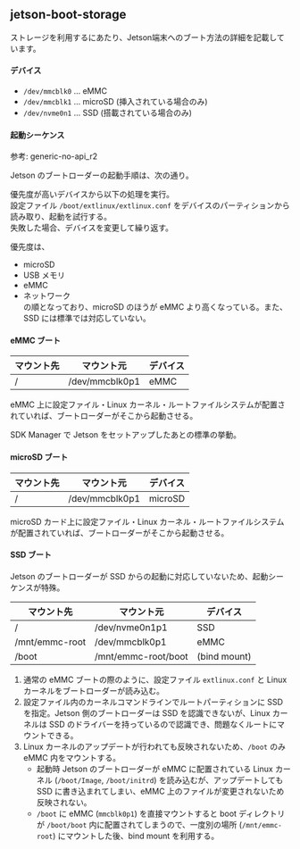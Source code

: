 ## jetson-boot-storage    
  
ストレージを利用するにあたり、Jetson端末へのブート方法の詳細を記載しています。  

#### デバイス  
  * `/dev/mmcblk0` ... eMMC  
  * `/dev/mmcblk1` ... microSD (挿入されている場合のみ)  
  * `/dev/nvme0n1` ... SSD (搭載されている場合のみ)  

#### 起動シーケンス  
参考: generic-no-api_r2  
 
Jetson のブートローダーの起動手順は、次の通り。  
 
優先度が高いデバイスから以下の処理を実行。  
設定ファイル `/boot/extlinux/extlinux.conf` をデバイスのパーティションから読み取り、起動を試行する。  
失敗した場合、デバイスを変更して繰り返す。  

優先度は、  
 * microSD  
 * USB メモリ  
 * eMMC  
 * ネットワーク  
の順となっており、microSD のほうが eMMC より高くなっている。また、SSD には標準では対応していない。  
 
#### eMMC ブート  

| マウント先     | マウント元    | デバイス |
| --------|---------|-------|
| /  | /dev/mmcblk0p1   | eMMC    |
 
eMMC 上に設定ファイル・Linux カーネル・ルートファイルシステムが配置されていれば、ブートローダーがそこから起動させる。  
 
SDK Manager で Jetson をセットアップしたあとの標準の挙動。  

#### microSD ブート  

| マウント先     | マウント元    | デバイス |
| --------|---------|-------|
| /  | /dev/mmcblk0p1   | microSD    |

microSD カード上に設定ファイル・Linux カーネル・ルートファイルシステムが配置されていれば、ブートローダーがそこから起動させる。  
 
#### SSD ブート  
Jetson のブートローダーが SSD からの起動に対応していないため、起動シーケンスが特殊。  

| マウント先     | マウント元    | デバイス |
| --------|---------|-------|
| /  | /dev/nvme0n1p1   | SSD    |
| /mnt/emmc-root  | /dev/mmcblk0p1   | eMMC    |
| /boot  | /mnt/emmc-root/boot   | (bind mount)    |
 

1.  通常の eMMC ブートの際のように、設定ファイル `extlinux.conf` と Linux カーネルをブートローダーが読み込む。
2.  設定ファイル内のカーネルコマンドラインでルートパーティションに SSD を指定。Jetson 側のブートローダーは SSD を認識できないが、Linux カーネルは SSD のドライバーを持っているので認識でき、問題なくルートにマウントできる。
3.  Linux カーネルのアップデートが行われても反映されないため、`/boot` のみ eMMC 内をマウントする。
    *  起動時 Jetson のブートローダーが eMMC に配置されている Linux カーネル (`/boot/Image`, `/boot/initrd`) を読み込むが、アップデートしても SSD に書き込まれてしまい、eMMC 上のファイルが変更されないため反映されない。
    *  `/boot` に eMMC (`mmcblk0p1`) を直接マウントすると boot ディレクトリが `/boot/boot` 内に配置されてしまうので、一度別の場所 (`/mnt/emmc-root`) にマウントした後、bind mount を利用する。

  
  
  
  
  